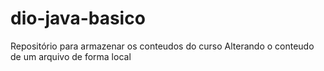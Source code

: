 # dio-java-basico
Repositório para armazenar os conteudos do curso
Alterando o conteudo de um arquivo de forma local